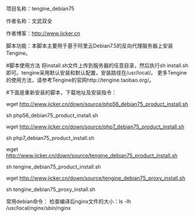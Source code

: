 项目名称：tengine_debian75

作者名称：文武双全

作者博客：http://www.jicker.cn

脚本功能：本脚本主要用于基于阿里云Debian7.5的反向代理服务器上安装Tengine。

#脚本使用方法
将install.sh文件上传到服务器的任意目录，然后执行sh install.sh即可。tengine采用默认安装和默认配置，安装路径在/usr/local/。
更多Tengine的使用方法，请参考Tengine的官网http://tengine.taobao.org/。

#下面是重新安装的脚本，下载地址及安装指令：

wget http://www.jicker.cn/down/source/php56_debian75_product_install.sh

sh php56_debian75_product_install.sh

wget http://www.jicker.cn/down/source/php7_debian75_product_install.sh

sh php7_debian75_product_install.sh

wget http://www.jicker.cn/down/source/tengine_debian75_product_install.sh

sh tengine_debian75_product_install.sh

wget http://www.jicker.cn/down/source/tengine_debian75_proxy_install.sh

sh tengine_debian75_proxy_install.sh

常用debian命令：
检查编译后nginx文件的大小：ls -lh /usr/local/nginx/sbin/nginx